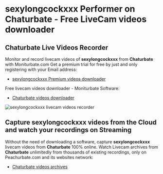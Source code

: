 # sexylongcockxxx Performer on Chaturbate - Free LiveCam videos downloader

## Chaturbate Live Videos Recorder

Monitor and record livecam videos of **sexylongcockxxx** from **Chaturbate** with Moniturbate.com
Get a premium trial for free by just and only registering with your Email address:
* [sexylongcockxxx Premium videos downloader](https://moniturbate.com/request-demo-licence-key.html)

Free livecam videos downloader - Moniturbate Software:
* [Chaturbate videos downloader](https://moniturbate.com/moniturbate-download-software.html)

![sexylongcockxxx livecam videos recorder](https://peachurnet.com/templates/moniturbate-software.png)


## Capture sexylongcockxxx videos from the Cloud and watch your recordings on Streaming

Without the need of downloading a software, capture **sexylongcockxxx** livecam videos from **Chaturbate** 100% online.
Watch Livecam archives from **Chaturbate** unlimitedly from thousands of existing recordings, only on Peachurbate.com and its websites network:
* [Chaturbate videos archives](https://peachurnet.com/)